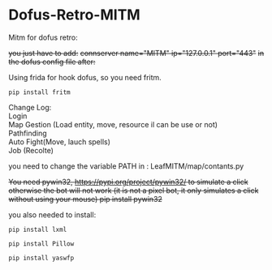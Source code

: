 # Dofus-Retro-MITM
Mitm for dofus retro:

~~you just have to add:~~
~~connserver name="MITM" ip="127.0.0.1" port="443"~~
~~in the dofus config file after:~~

Using frida for hook dofus, so you need fritm.
```
pip install fritm
```


Change Log:  
Login  
Map Gestion (Load entity, move, resource il can be use or not)  
Pathfinding  
Auto Fight(Move, lauch spells)  
Job (Recolte)  
 
you need to change the variable PATH in : LeafMITM/map/contants.py


~~You need pywin32, https://pypi.org/project/pywin32/ to simulate a click otherwise the bot will not work
(it is not a pixel bot, it only simulates a click without using your mouse)
pip install pywin32~~

you also needed to install:
```
pip install lxml 

pip install Pillow

pip install yaswfp
```
